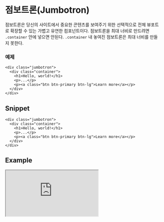 <!--
{
    "id": 4212,
    "title": "점보트론(Jumbotron)",
    "outline": "점보트론은 당신의 사이트에서 중요한 콘텐츠를 보여주기 위한 선택적으로 전체 뷰포트로 확장할 수 있는 가볍고 유연한 컴포넌트이다. ",
    "tags": ["widget", "component"],
    "order": [4, 2, 12],
    "thumbnail": "4.2.12.jumbotron.png"
}
-->

# 점보트론(Jumbotron)

점보트론은 당신의 사이트에서 중요한 콘텐츠를 보여주기 위한 선택적으로 전체 뷰포트로 확장할 수 있는 가볍고 유연한 컴포넌트이다.
점보트론을 최대 너비로 만드려면 `.container` 안에 넣으면 안된다. `.container` 내 놓여진 점보트론은 최대 너비를 만들지 못한다.

### 예제
```
<div class="jumbotron">
  <div class="container">
    <h1>Hello, world!</h1>
    <p>...</p>
    <p><a class="btn btn-primary btn-lg">Learn more</a></p>
  </div>
</div>
```

## Snippet
```
<div class="jumbotron">
  <div class="container">
    <h1>Hello, world!</h1>
    <p>...</p>
    <p><a class="btn btn-primary btn-lg">Learn more</a></p>
  </div>
</div>
```

## Example
<iframe class="jsbin-livecode" src="http://jsbin.com/IsozuSa/2/embed?html,css,output"></iframe>